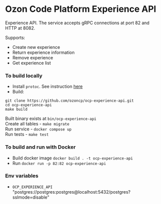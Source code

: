 # Ozon Code Platform Experience API

Experience API. The service accepts gRPC connections at port 82 and HTTP at 8082.

Supports:

- Create new experience
- Return experience information
- Remove experience
- Get experience list

### To build locally

- Install `protoc`. See instruction [here](https://grpc.io/docs/protoc-installation/)
- Build:

```shell
git clone https://github.com/ozoncp/ocp-experience-api.git
cd ocp-experience-api
make build
```
Built binary exists at `bin/ocp-experience-api` <br />
Create all tables - `make migrate` <br />
Run service - `docker compose up` <br />
Run tests - `make test` <br />

### To build and run with Docker

- Build docker image `docker build . -t ocp-experience-api`
- Run `docker run -p 82:82 ocp-experience-api`

### Env variables

- `OCP_EXPERIENCE_API` "postgres://postgres:postgres@localhost:5432/postgres?sslmode=disable"
